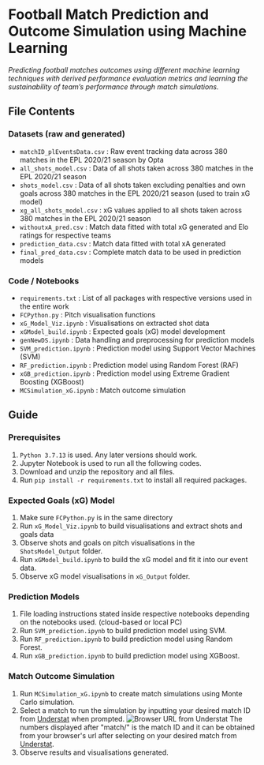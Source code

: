 ﻿# **Football Match Prediction and Outcome Simulation using Machine Learning**
*Predicting football matches outcomes using different machine learning techniques with derived performance evaluation metrics and learning the sustainability of team’s performance through match simulations.*
## File Contents

### Datasets (raw and generated)
 - `matchID_plEventsData.csv` : Raw event tracking data across 380 matches in the EPL 2020/21 season by Opta
 - `all_shots_model.csv` : Data of all shots taken across 380 matches in the EPL 2020/21 season
- `shots_model.csv` : Data of all shots taken excluding penalties and own goals across 380 matches in the EPL 2020/21 season (used to train xG model)
- `xg_all_shots_model.csv` : xG values applied to all shots taken across 380 matches in the EPL 2020/21 season
- `withoutxA_pred.csv` : Match data fitted with total xG generated and Elo ratings for respective teams
- `prediction_data.csv` : Match data fitted with total xA generated
- `final_pred_data.csv` : Complete match data to be used in prediction models

 ### Code / Notebooks
 - `requirements.txt` : List of all packages with respective versions used in the entire work
 - `FCPython.py` : Pitch visualisation functions
 - `xG_Model_Viz.ipynb` : Visualisations on extracted shot data
- `xGModel_build.ipynb` : Expected goals (xG) model development 
- `genNewDS.ipynb` : Data handling and preprocessing for prediction models
- `SVM_prediction.ipynb` : Prediction model using Support Vector Machines (SVM)
- `RF_prediction.ipynb` : Prediction model using Random Forest (RAF)
- `xGB_prediction.ipynb` : Prediction model using Extreme Gradient Boosting (XGBoost)
- `MCSimulation_xG.ipynb` :  Match outcome simulation

 ## Guide
 ### Prerequisites
 1. `Python 3.7.13` is used. Any later versions should work.
 2. Jupyter Notebook is used to run all the following codes.
 3. Download and unzip the repository and all files.
 4. Run `pip install -r requirements.txt` to install all required packages.

### Expected Goals (xG) Model
1. Make sure `FCPython.py` is in the same directory
2. Run `xG_Model_Viz.ipynb` to build visualisations and extract shots and goals data
3. Observe shots and goals on pitch visualisations in the `ShotsModel_Output` folder.
4. Run `xGModel_build.ipynb` to build the xG model and fit it into our event data.
5. Observe xG model visualisations in `xG_Output` folder. 

### Prediction Models
1. File loading instructions stated inside respective notebooks depending on the notebooks used. (cloud-based or local PC) 
2. Run `SVM_prediction.ipynb` to build prediction model using SVM.
3. Run `RF_prediction.ipynb` to build prediction model using Random Forest.
4. Run `xGB_prediction.ipynb` to build prediction model using XGBoost.

### Match Outcome Simulation
1. Run `MCSimulation_xG.ipynb` to create match simulations using Monte Carlo simulation.
2. Select a match to run the simulation by inputting your desired match ID from [Understat](https://understat.com/league/EPL) when prompted.
![Browser URL from Understat](https://www.linkpicture.com/q/understat_ins.png)
The numbers displayed after "match/" is the match ID and it can be obtained from your browser's url after selecting on your desired match from [Understat](https://understat.com/league/EPL).
3. Observe results and visualisations generated.
